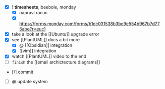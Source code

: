 
- [x] ! **timesheets**, beebole, monday
	- [x] napravi racun
	- [x] https://forms.monday.com/forms/b1ec031538b3bc9e554b967b7d775abe?r=euc1
- [x] take a look at the [[Ubuntu]] upgrade error
- [x] see [[PlantUML]] docs a bit more
	- [x] @ [[Obsidian]] integration
	- [x] [[vim]] integration
- [x] watch [[PlantUML]] video to the end
- [ ] `finish` the [[email archictecture diagrams]]
- [/] commit
- [ ] @ update system
